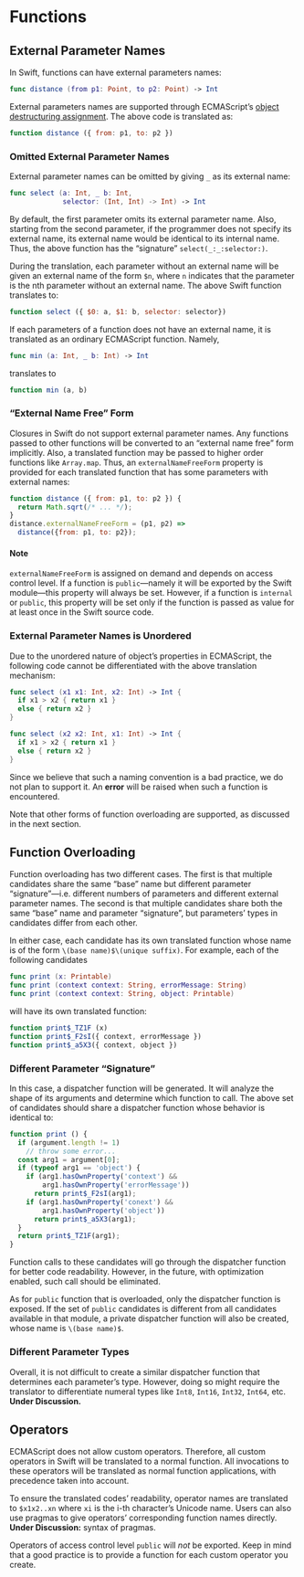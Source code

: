 # Functions

## External Parameter Names

In Swift, functions can have external parameters names:

```swift
func distance (from p1: Point, to p2: Point) -> Int
```

External parameters names are supported through ECMAScript’s [object destructuring assignment](https://developer.mozilla.org/en-US/docs/Web/JavaScript/Reference/Operators/Destructuring_assignment#Object_destructuring). The above code is translated as:

```javascript
function distance ({ from: p1, to: p2 })
```

### Omitted External Parameter Names

External parameter names can be omitted by giving `_` as its external name:

```swift
func select (a: Int, _ b: Int,
             selector: (Int, Int) -> Int) -> Int
```

By default, the first parameter omits its external parameter name. Also, starting from the second parameter, if the programmer does not specify its external name, its external name would be identical to its internal name. Thus, the above function has the “signature” `select(_:_:selector:)`.

During the translation, each parameter without an external name will be given an external name of the form `$n`, where `n` indicates that the parameter is the nth parameter without an external name. The above Swift function translates to:

```javascript
function select ({ $0: a, $1: b, selector: selector})
```

If each parameters of a function does not have an external name, it is translated as an ordinary ECMAScript function. Namely,

```swift
func min (a: Int, _ b: Int) -> Int
```

translates to

```javascript
function min (a, b)
```

### “External Name Free” Form

Closures in Swift do not support external parameter names. Any functions passed to other functions will be converted to an “external name free” form implicitly. Also, a translated function may be passed to higher order functions like `Array.map`. Thus, an `externalNameFreeForm` property is provided for each translated function that has some parameters with external names:

```javascript
function distance ({ from: p1, to: p2 }) {
  return Math.sqrt(/* ... */);
}
distance.externalNameFreeForm = (p1, p2) =>
  distance({from: p1, to: p2});
```

#### Note

`externalNameFreeForm` is assigned on demand and depends on access control level. If a function is `public`—namely it will be exported by the Swift module—this property will always be set. However, if a function is `internal` or `public`, this property will be set only if the function is passed as value for at least once in the Swift source code.

### External Parameter Names is Unordered

Due to the unordered nature of object’s properties in ECMAScript, the following code cannot be differentiated with the above translation mechanism:

```swift
func select (x1 x1: Int, x2: Int) -> Int {
  if x1 > x2 { return x1 }
  else { return x2 }
}

func select (x2 x2: Int, x1: Int) -> Int {
  if x1 > x2 { return x1 }
  else { return x2 }
}
```

Since we believe that such a naming convention is a bad practice, we do not plan to support it. An **error** will be raised when such a function is encountered.

Note that other forms of function overloading are supported, as discussed in the next section.

## Function Overloading

Function overloading has two different cases. The first is that multiple candidates share the same “base” name but different parameter “signature”—i.e. different numbers of parameters and different external parameter names. The second is that multiple candidates share both the same “base” name and parameter “signature”, but parameters’ types in candidates differ from each other.

In either case, each candidate has its own translated function whose name is of the form `\(base name)$\(unique suffix)`. For example, each of the following candidates

```swift
func print (x: Printable)
func print (context context: String, errorMessage: String)
func print (context context: String, object: Printable)
```

will have its own translated function:

```javascript
function print$_TZ1F (x)
function print$_F2sI({ context, errorMessage })
function print$_a5X3({ context, object })
```

### Different Parameter “Signature”

In this case, a dispatcher function will be generated. It will analyze the shape of its arguments and determine which function to call. The above set of candidates should share a dispatcher function whose behavior is identical to:

```javascript
function print () {
  if (argument.length != 1)
    // throw some error...
  const arg1 = argument[0];
  if (typeof arg1 == 'object') {
  	if (arg1.hasOwnProperty('context') &&
        arg1.hasOwnProperty('errorMessage'))
      return print$_F2sI(arg1);
    if (arg1.hasOwnProperty('conext') &&
        arg1.hasOwnProperty('object'))
      return print$_a5X3(arg1);
  }
  return print$_TZ1F(arg1);
}
```

Function calls to these candidates will go through the dispatcher function for better code readability. However, in the future, with optimization enabled, such call should be eliminated.

As for `public` function that is overloaded, only the dispatcher function is exposed. If the set of `public` candidates is different from all candidates available in that module, a private dispatcher function will also be created, whose name is `\(base name)$`.

### Different Parameter Types

Overall, it is not difficult to create a similar dispatcher function that determines each parameter’s type. However, doing so might require the translator to differentiate numeral types like `Int8`, `Int16`, `Int32`, `Int64`, etc. **Under Discussion.**

## Operators

ECMAScript does not allow custom operators. Therefore, all custom operators in Swift will be translated to a normal function. All invocations to these operators will be translated as normal function applications, with precedence taken into account.

To ensure the translated codes’ readability, operator names are translated to `$x1x2..xn` where `xi` is the i-th character’s Unicode name. Users can also use pragmas to give operators’ corresponding function names directly. **Under Discussion:** syntax of pragmas.

Operators of access control level `public` will *not* be exported. Keep in mind that a good practice is to provide a function for each custom operator you create.